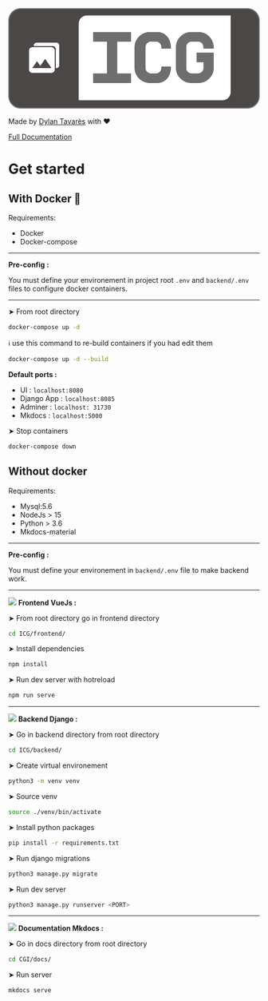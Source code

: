 <div style="text-align:center;">
    <img src="Logo-Github.png">
</div>

Made by [Dylan Tavarès](https://www/dt-developpement.fr) with ❤️

[Full Documentation](https://tavaresdylan.github.io/ICG/)

# Get started

## With Docker 🐳

Requirements:

-   Docker
-   Docker-compose

---

**Pre-config :**

You must define your environement in project root `.env` and `backend/.env` files to configure docker containers.

---

➤ From root directory

```sh
docker-compose up -d 
```

ℹ️ use this command to re-build containers if you had edit them

```sh
docker-compose up -d --build
```

**Default ports :**

- UI : `localhost:8080`
- Django App : `localhost:8085`
- Adminer : `localhost: 31730`
- Mkdocs : `localhost:5000`

➤ Stop containers

```sh
docker-compose down
```

## Without docker

Requirements:

-   Mysql:5.6
-   NodeJs > 15
-   Python > 3.6
-   Mkdocs-material

---

**Pre-config :**

You must define your environement in `backend/.env` file to make backend work.

---

<img src="https://img.icons8.com/color/54/000000/vue-js.png"/> **Frontend VueJs :**

➤ From root directory go in frontend directory

```sh
cd ICG/frontend/
```

➤ Install dependencies

```sh
npm install
```

➤ Run dev server with hotreload

```sh
npm run serve
```

---

<img src="https://img.icons8.com/external-tal-revivo-color-tal-revivo/48/000000/external-django-a-high-level-python-web-framework-that-encourages-rapid-development-logo-color-tal-revivo.png"/> **Backend Django :**

➤ Go in backend directory from root directory

```sh
cd ICG/backend/
```

➤ Create virtual environement

```sh
python3 -m venv venv
```

➤ Source venv

```sh
source ./venv/bin/activate
```

➤ Install python packages

```sh
pip install -r requirements.txt
```

➤ Run django migrations

```sh
python3 manage.py migrate
```

➤ Run dev server

```sh
python3 manage.py runserver <PORT>
```

---

<img src="https://img.icons8.com/external-flatart-icons-flat-flatarticons/44/000000/external-info-contact-flatart-icons-flat-flatarticons.png"/> **Documentation Mkdocs :**

➤ Go in docs directory from root directory

```sh
cd CGI/docs/
```

➤ Run server

```sh
mkdocs serve
```
